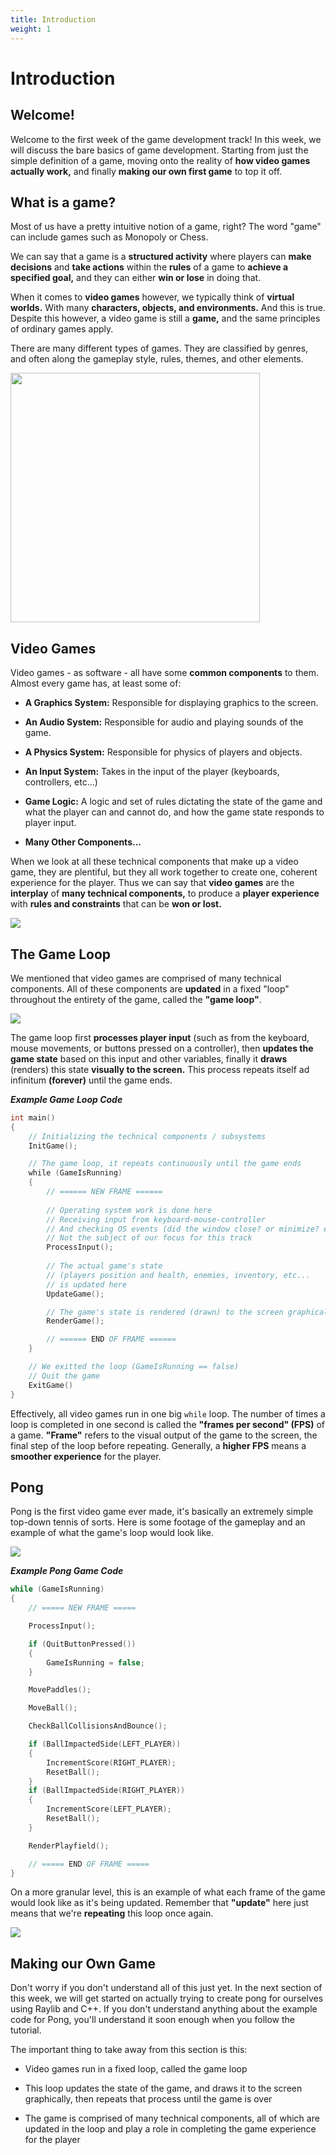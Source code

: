 ```yaml
---
title: Introduction
weight: 1
---
```


# Introduction

## Welcome!

Welcome to the first week of the game development track! In this week, we will discuss the bare basics of game development. Starting from just the simple definition of a game, moving onto the reality of **how video games actually work,** and finally **making our own first game** to top it off.

## What is a game?

Most of us have a pretty intuitive notion of a game, right? The word "game" can include games such as Monopoly or Chess.

We can say that a game is a **structured activity** where players can **make decisions** and **take actions** within the **rules** of a game to **achieve a specified goal,** and they can either **win or lose** in doing that.

When it comes to **video games** however, we typically think of **virtual worlds.** With many **characters, objects, and environments.** And this is true. Despite this however, a video game is still a **game,** and the same principles of ordinary games apply.

There are many different types of games. They are classified by genres, and often along the gameplay style, rules, themes, and other elements.

<img title="" src="../images/2025-01-29-23-38-29-image.png" alt="" width="399" data-align="left">

## Video Games

Video games - as software - all have some **common components** to them. Almost every game has, at least some of:

- **A Graphics System:** Responsible for displaying graphics to the screen.

- **An Audio System:** Responsible for audio and playing sounds of the game.

- **A Physics System:** Responsible for physics of players and objects.

- **An Input System:** Takes in the input of the player (keyboards, controllers, etc...)

- **Game Logic:** A logic and set of rules dictating the state of the game and what the player can and cannot do, and how the game state responds to player input.

- **Many Other Components...**

When we look at all these technical components that make up a video game, they are plentiful, but they all work together to create one, coherent experience for the player. Thus we can say that **video games** are the **interplay** of **many technical components,** to produce a **player experience** with **rules and constraints** that can be **won or lost.**

![](../images/2025-01-29-23-41-34-image.png)

## The Game Loop

We mentioned that video games are comprised of many technical components. All of these components are **updated** in a fixed "loop" throughout the entirety of the game, called the **"game loop"**.

![](../images/2025-01-29-23-43-40-image.png)

The game loop first **processes player input** (such as from the keyboard, mouse movements, or buttons pressed on a controller), then **updates the game state** based on this input and other variables, finally it **draws** (renders) this state **visually to the screen.** This process repeats itself ad infinitum **(forever)** until the game ends.

***Example Game Loop Code***

```cpp
int main()
{
    // Initializing the technical components / subsystems
    InitGame();

    // The game loop, it repeats continuously until the game ends
    while (GameIsRunning)
    {
        // ====== NEW FRAME ======
        
        // Operating system work is done here
        // Receiving input from keyboard-mouse-controller
        // And checking OS events (did the window close? or minimize? etc)
        // Not the subject of our focus for this track
        ProcessInput();
        
        // The actual game's state
        // (players position and health, enemies, inventory, etc...
        // is updated here
        UpdateGame();

        // The game's state is rendered (drawn) to the screen graphically here
        RenderGame();

        // ====== END OF FRAME ======
    }

    // We exitted the loop (GameIsRunning == false)
    // Quit the game
    ExitGame()
}
```

Effectively, all video games run in one big `while` loop. The number of times a loop is completed in one second is called the **"frames per second" (FPS)** of a game. **"Frame"** refers to the visual output of the game to the screen, the final step of the loop before repeating. Generally, a **higher FPS** means a **smoother experience** for the player.

## Pong

Pong is the first video game ever made, it's basically an extremely simple top-down tennis of sorts. Here is some footage of the gameplay and an example of what the game's loop would look like.

![](https://www.retrogames.cz/games/530/Pong-gameplay.gif)

***Example Pong Game Code***

```cpp
while (GameIsRunning)
{
    // ===== NEW FRAME =====

    ProcessInput();

    if (QuitButtonPressed())
    {
        GameIsRunning = false;
    }

    MovePaddles();

    MoveBall();

    CheckBallCollisionsAndBounce();

    if (BallImpactedSide(LEFT_PLAYER))
    {
        IncrementScore(RIGHT_PLAYER);
        ResetBall();
    }
    if (BallImpactedSide(RIGHT_PLAYER))
    {
        IncrementScore(LEFT_PLAYER);
        ResetBall();
    }

    RenderPlayfield();

    // ===== END OF FRAME =====
}
```

On a more granular level, this is an example of what each frame of the game would look like as it's being updated. Remember that **"update"** here just means that we're **repeating** this loop once again.

![](../images/2025-01-29-23-58-01-image.png)

## Making our Own Game

Don't worry if you don't understand all of this just yet. In the next section of this week, we will get started on actually trying to create pong for ourselves using Raylib and C++. If you don't understand anything about the example code for Pong, you'll understand it soon enough when you follow the tutorial.

The important thing to take away from this section is this:

- Video games run in a fixed loop, called the game loop

- This loop updates the state of the game, and draws it to the screen graphically, then repeats that process until the game is over

- The game is comprised of many technical components, all of which are updated in the loop and play a role in completing the game experience for the player
